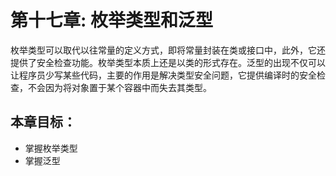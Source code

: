 # 第十七章: 枚举类型和泛型 #
枚举类型可以取代以往常量的定义方式，即将常量封装在类或接口中，此外，它还提供了安全检查功能。枚举类型本质上还是以类的形式存在。泛型的出现不仅可以让程序员少写某些代码，主要的作用是解决类型安全问题，它提供编译时的安全检查，不会因为将对象置于某个容器中而失去其类型。

## 本章目标：
- 掌握枚举类型
- 掌握泛型